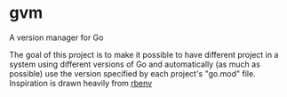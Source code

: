 # gvm

A version manager for Go

The goal of this project is to make it possible to have different project in a system using different versions of Go and automatically (as much as possible) use the version specified by each project's "go.mod" file. Inspiration is drawn heavily from [rbenv]


[rbenv]: https://github.com/rbenv/rbenv#how-rbenv-hooks-into-your-shell
